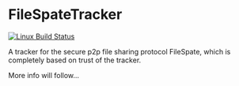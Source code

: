 # FileSpateTracker

[![Linux Build Status](https://travis-ci.org/Robbiedobbie/FileSpateTracker.svg)](https://travis-ci.org/Robbiedobbie/FileSpateTracker)

A tracker for the secure p2p file sharing protocol FileSpate, which is completely based on trust of the tracker.

More info will follow...
